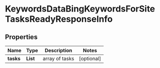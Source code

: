# KeywordsDataBingKeywordsForSiteTasksReadyResponseInfo


## Properties

| Name | Type | Description | Notes |
|------------ | ------------- | ------------- | -------------|
**tasks** | **List<KeywordsDataBingKeywordsForSiteTasksReadyTaskInfo>** | array of tasks |[optional]|